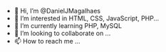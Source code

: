 - 👋 Hi, I’m @DanielJMagalhaes
- 👀 I’m interested in HTML, CSS, JavaScript, PHP...
- 🌱 I’m currently learning  PHP, MySQL 
- 💞️ I’m looking to collaborate on ...
- 📫 How to reach me ...

<!---
DanielJMagalhaes/DanielJMagalhaes is a ✨ special ✨ repository because its `README.md` (this file) appears on your GitHub profile.
You can click the Preview link to take a look at your changes.
--->
